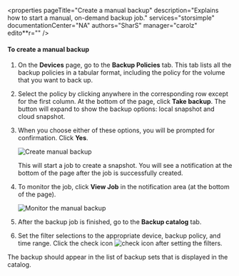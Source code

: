 <properties 
   pageTitle="Create a manual backup"
   description="Explains how to start a manual, on-demand backup job."
   services="storsimple"
   documentationCenter="NA"
   authors="SharS"
   manager="carolz"
   edito**r="" />
<tags 
   ms.service="storsimple"
   ms.devlang="NA"
   ms.topic="article"
   ms.tgt_pltfrm="NA"
   ms.workload="TBD"
   ms.date="08/13/2015"
   ms.author="v-sharos" />

#### To create a manual backup

1. On the **Devices** page, go to the **Backup Policies** tab. This tab lists all the backup policies in a tabular format, including the policy for the volume that you want to back up.

2. Select the policy by clicking anywhere in the corresponding row except for the first column. At the bottom of the page, click **Take backup**. The button will expand to show the backup options: local snapshot and cloud snapshot. 

3. When you choose either of these options, you will be prompted for confirmation. Click **Yes**. 

    ![Create manual backup](./media/storsimple-create-manual-backup/HCS_CreateManualBackup1-include.png)
 
    This will start a job to create a snapshot. You will see a notification at the bottom of the page after the job is successfully created.

4. To monitor the job, click **View Job** in the notification area (at the bottom of the page). 

    ![Monitor the manual backup](./media/storsimple-create-manual-backup/HCS_CreateManualBackup2-include.png)

5. After the backup job is finished, go to the **Backup catalog** tab.

6. Set the filter selections to the appropriate device, backup policy, and time range. Click the check icon ![check icon](./media/storsimple-create-manual-backup/HCS_CheckIcon-include.png) after setting the filters.

  The backup should appear in the list of backup sets that is displayed in the catalog.
